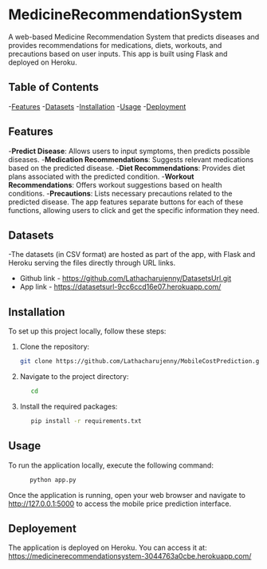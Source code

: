# MedicineRecommendationSystem
A web-based Medicine Recommendation System that predicts diseases and provides recommendations for medications, diets, workouts, and precautions based on user inputs. This app is built using Flask and deployed on Heroku.

## Table of Contents
-[Features](##features)
-[Datasets](##datasets)
-[Installation](##installation)
-[Usage](##usage)
-[Deployment](##deployment)

## Features
-**Predict Disease**: Allows users to input symptoms, then predicts possible diseases.
-**Medication Recommendations**: Suggests relevant medications based on the predicted disease.
-**Diet Recommendations**: Provides diet plans associated with the predicted condition.
-**Workout Recommendations**: Offers workout suggestions based on health conditions.
-**Precautions**: Lists necessary precautions related to the predicted disease.
The app features separate buttons for each of these functions, allowing users to click and get the specific information they need.

## Datasets
-The datasets (in CSV format) are hosted as part of the app, with Flask and Heroku serving the files directly through URL links.
  - Github link - https://github.com/Lathacharujenny/DatasetsUrl.git
  - App link - https://datasetsurl-9cc6ccd16e07.herokuapp.com/
## Installation

To set up this project locally, follow these steps:

1. Clone the repository:
   ```bash
   git clone https://github.com/Lathacharujenny/MobileCostPrediction.git
   ```
2. Navigate to the project directory:
    ```bash
       cd 
   ```
3. Install the required packages:
    ```bash
       pip install -r requirements.txt
   ```

## Usage
To run the application locally, execute the following command:
 ```bash
       python app.py
   ```
Once the application is running, open your web browser and navigate to http://127.0.0.1:5000 to access the mobile price prediction interface.

## Deployement
The application is deployed on Heroku. You can access it at: https://medicinerecommendationsystem-3044763a0cbe.herokuapp.com/
